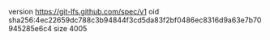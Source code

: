 version https://git-lfs.github.com/spec/v1
oid sha256:4ec22659dc788c3b94844f3cd5da83f2bf0486ec8316d9a63e7b70945285e6c4
size 4005

